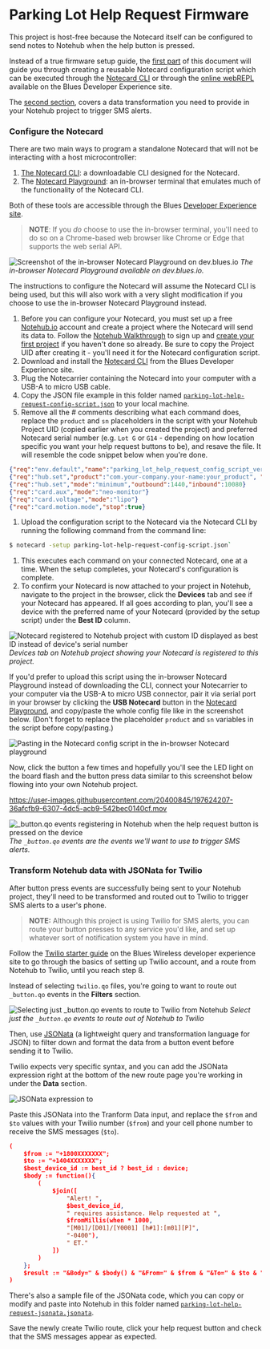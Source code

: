 # Parking Lot Help Request Firmware

This project is host-free because the Notecard itself can be configured to send notes to Notehub when the help button is pressed.

Instead of a true firmware setup guide, the [first part](#configure-the-notecard) of this document will guide you through creating a reusable Notecard configuration script which can be executed through the [Notecard CLI](https://dev.blues.io/tools-and-sdks/notecard-cli/) or through the [online webREPL](https://dev.blues.io/notecard-playground/) available on the Blues Developer Experience site.

The [second section](#transform-notehub-data-with-jsonata-for-twilio), covers a data transformation you need to provide in your Notehub project to trigger SMS alerts.

### Configure the Notecard

There are two main ways to program a standalone Notecard that will not be interacting with a host microcontroller: 
1. [The Notecard CLI](https://dev.blues.io/tools-and-sdks/notecard-cli/): a downloadable CLI designed for the Notecard.
2. The [Notecard Playground](https://dev.blues.io/notecard-playground/): an in-browser terminal that emulates much of the functionality of the Notecard CLI. 

Both of these tools are accessible through the Blues [Developer Experience site](https://www.dev.blues.io).

> **NOTE**: If you _do_ choose to use the in-browser terminal, you'll need to do so on a Chrome-based web browser like Chrome or Edge that supports the web serial API. 

![Screenshot of the in-browser Notecard Playground on dev.blues.io](./readme-notecard-playground.png)
_The in-browser Notecard Playground available on dev.blues.io._

The instructions to configure the Notecard will assume the Notecard CLI is being used, but this will also work with a very slight modification if you choose to use the in-browser Notecard Playground instead.

1. Before you can configure your Notecard, you must set up a free [Notehub.io](https://notehub.io) account and create a project where the Notecard will send its data to. Follow the [Notehub Walkthrough](https://dev.blues.io/notehub/notehub-walkthrough/#create-a-notehub-account) to sign up and [create your first project](https://dev.blues.io/notehub/notehub-walkthrough/#create-a-new-project) if you haven't done so already. Be sure to copy the Project UID after creating it - you'll need it for the Notecard configuration script.
1. Download and install the [Notecard CLI](https://dev.blues.io/tools-and-sdks/notecard-cli/#installation) from the Blues Developer Experience site.
1. Plug the Notecarrier containing the Notecard into your computer with a USB-A to micro USB cable.
1. Copy the JSON file example in this folder named [`parking-lot-help-request-config-script.json`](./parking-lot-help-request-config-script.json) to your local machine.
1. Remove all the # comments describing what each command does, replace the `product` and `sn` placeholders in the script with your Notehub Project UID (copied earlier when you created the project) and preferred Notecard serial number (e.g. `Lot G` or `G14` - depending on how location specific you want your help request buttons to be), and resave the file. It will resemble the code snippet below when you're done.
```json
{"req":"env.default","name":"parking_lot_help_request_config_script_version","text":"1.1.1"}
{"req":"hub.set","product":"com.your-company.your-name:your_product", "sn":"preferred_device_name_here"}
{"req":"hub.set","mode":"minimum","outbound":1440,"inbound":10080}
{"req":"card.aux","mode":"neo-monitor"}
{"req":"card.voltage","mode":"lipo"}
{"req":"card.motion.mode","stop":true}
```
1. Upload the configuration script to the Notecard via the Notecard CLI by running the following command from the command line:
```bash 
$ notecard -setup parking-lot-help-request-config-script.json`
```
1. This executes each command on your connected Notecard, one at a time. When the setup completes, your Notecard's configuration is complete.
1. To confirm your Notecard is now attached to your project in Notehub, navigate to the project in the browser, click the **Devices** tab and see if your Notecard has appeared. If all goes according to plan, you'll see a device with the preferred name of your Notecard (provided by the setup script) under the **Best ID** column.
  
![Notecard registered to Notehub project with custom ID displayed as best ID instead of device's serial number](readme-notehub-device.png)
_Devices tab on Notehub project showing your Notecard is registered to this project._

If you'd prefer to upload this script using the in-browser Notecard Playground instead of downloading the CLI, connect your Notecarrier to your computer via the USB-A to micro USB connector, pair it via serial port in your browser by clicking the **USB Notecard** button in the [Notecard Playground](https://dev.blues.io/notecard-playground/), and copy/paste the whole config file like in the screenshot below. (Don't forget to replace the placeholder `product` and `sn` variables in the script before copy/pasting.)

![Pasting in the Notecard config script in the in-browser Notecard playground](./readme-notecard-playground-script.png)

Now, click the button a few times and hopefully you'll see the LED light on the board flash and the button press data similar to this screenshot below flowing into your own Notehub project.

https://user-images.githubusercontent.com/20400845/197624207-36afcfb9-6307-4dc5-acb9-542bec0140cf.mov

![_button.qo events registering in Notehub when the help request button is pressed on the device](readme-notehub-events.png)
_The `_button.qo` events are the events we'll want to use to trigger SMS alerts._

### Transform Notehub data with JSONata for Twilio

After button press events are successfully being sent to your Notehub project, they'll need to be transformed and routed out to Twilio to trigger SMS alerts to a user's phone.

> **NOTE:** Although this project is using Twilio for SMS alerts, you can route your button presses to any service you'd like, and set up whatever sort of notification system you have in mind.

Follow the [Twilio starter guide](https://dev.blues.io/guides-and-tutorials/twilio-sms-guide/#configuring-the-route) on the Blues Wireless developer experience site to go through the basics of setting up Twilio account, and a route from Notehub to Twilio, until you reach step 8.

Instead of selecting `twilio.qo` files, you're going to want to route out `_button.qo` events in the **Filters** section.

![Selecting just _button.qo events to route to Twilio from Notehub](readme-button-events.png)
_Select just the `_button.qo` events to route out of Notehub to Twilio_

Then, use [JSONata](https://dev.blues.io/guides-and-tutorials/notecard-guides/using-jsonata-to-transform-json/) (a lightweight query and transformation language for JSON) to filter down and format the data from a button event before sending it to Twilio.

Twilio expects very specific syntax, and you can add the JSONata expression right at the bottom of the new route page you're working in under the **Data** section.

![JSONata expression to ](readme-notehub-jsonata.png)

Paste this JSONata into the Tranform Data input, and replace the `$from` and `$to` values with your Twilio number (`$from`) and your cell phone number to receive the SMS messages (`$to`).

```json
(
    $from := "+1800XXXXXXX";
    $to := "+1404XXXXXXX";
    $best_device_id := best_id ? best_id : device;
    $body := function(){
        (
            $join([
                "Alert! ",
                $best_device_id,
                " requires assistance. Help requested at ",
                $fromMillis(when * 1000,
                "[M01]/[D01]/[Y0001] [h#1]:[m01][P]",
                "-0400"),
                " ET."
            ])
        )
    };
    $result := "&Body=" & $body() & "&From=" & $from & "&To=" & $to & "&";
)
```

There's also a sample file of the JSONata code, which you can copy or modify and paste into Notehub in this folder named [`parking-lot-help-request-jsonata.jsonata`](./parking-lot-help-request-jsonata.jsonata).

Save the newly create Twilio route, click your help request button and check that the SMS messages appear as expected.
